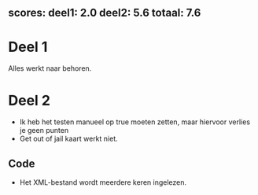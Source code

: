 scores:
  deel1: 2.0
  deel2: 5.6
  totaal: 7.6
---

# Deel 1

Alles werkt naar behoren.

# Deel 2

- Ik heb het testen manueel op true moeten zetten, maar hiervoor verlies je geen punten
- Get out of jail kaart werkt niet.

## Code

- Het XML-bestand wordt meerdere keren ingelezen.


